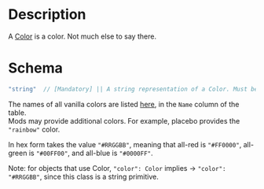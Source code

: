 # Description
A [Color](https://minecraft.wiki/w/Formatting_codes) is a color. Not much else to say there.

# Schema
```js
"string"  // [Mandatory] || A string representation of a Color. Must be either the name of a color, or a hex code in RGB format.
```

The names of all vanilla colors are listed [here](https://minecraft.wiki/w/Formatting_codes#Color_codes), in the `Name` column of the table.  
Mods may provide additional colors. For example, placebo provides the `"rainbow"` color.

In hex form takes the value `"#RRGGBB"`, meaning that all-red is `"#FF0000"`, all-green is `"#00FF00"`, and all-blue is `"#0000FF"`.

Note: for objects that use Color, `"color": Color` implies -> `"color": "#RRGGBB"`, since this class is a string primitive.